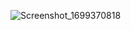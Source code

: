![Screenshot_1699370818](https://github.com/burakcetn/bootcamp_hw_design/assets/45536352/78e77873-c1b5-4d4e-809c-de35bd1bfcf4)
